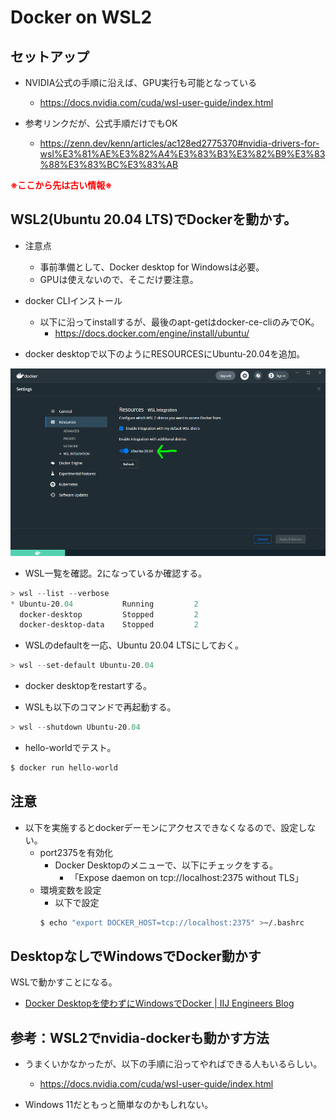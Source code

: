 # Docker on WSL2

## セットアップ

- NVIDIA公式の手順に沿えば、GPU実行も可能となっている
  - https://docs.nvidia.com/cuda/wsl-user-guide/index.html

- 参考リンクだが、公式手順だけでもOK
  - https://zenn.dev/kenn/articles/ac128ed2775370#nvidia-drivers-for-wsl%E3%81%AE%E3%82%A4%E3%83%B3%E3%82%B9%E3%83%88%E3%83%BC%E3%83%AB


__<span style="color: red; ">※ここから先は古い情報※</span>__

## WSL2(Ubuntu 20.04 LTS)でDockerを動かす。

- 注意点
  - 事前準備として、Docker desktop for Windowsは必要。
  - GPUは使えないので、そこだけ要注意。

- docker CLIインストール
  - 以下に沿ってinstallするが、最後のapt-getはdocker-ce-cliのみでOK。
    - https://docs.docker.com/engine/install/ubuntu/

- docker desktopで以下のようにRESOURCESにUbuntu-20.04を追加。

<img height="300" src="./figures/fig001.png">

- WSL一覧を確認。2になっているか確認する。
```powershell
> wsl --list --verbose
* Ubuntu-20.04           Running         2
  docker-desktop         Stopped         2
  docker-desktop-data    Stopped         2
```

- WSLのdefaultを一応、Ubuntu 20.04 LTSにしておく。
```powershell
> wsl --set-default Ubuntu-20.04
```

- docker desktopをrestartする。

- WSLも以下のコマンドで再起動する。
```powershell
> wsl --shutdown Ubuntu-20.04
```

- hello-worldでテスト。
```sh
$ docker run hello-world
```

## 注意

- 以下を実施するとdockerデーモンにアクセスできなくなるので、設定しない。
  - port2375を有効化
    - Docker Desktopのメニューで、以下にチェックをする。
      - 「Expose daemon on tcp://localhost:2375 without TLS」
  - 環境変数を設定
    - 以下で設定
    ```sh
    $ echo "export DOCKER_HOST=tcp://localhost:2375" >~/.bashrc
    ```

## DesktopなしでWindowsでDocker動かす

WSLで動かすことになる。

- [Docker Desktopを使わずにWindowsでDocker | IIJ Engineers Blog](https://eng-blog.iij.ad.jp/archives/14205)

## 参考：WSL2でnvidia-dockerも動かす方法

- うまくいかなかったが、以下の手順に沿ってやればできる人もいるらしい。
  - https://docs.nvidia.com/cuda/wsl-user-guide/index.html

- Windows 11だともっと簡単なのかもしれない。
